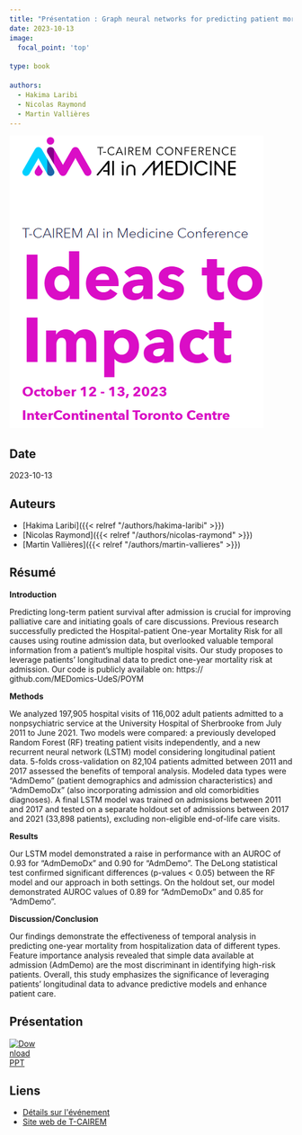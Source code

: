 ```yaml
---
title: "Présentation : Graph neural networks for predicting patient mortality within one year of hospital admission"
date: 2023-10-13
image:
  focal_point: 'top'

type: book

authors:
  - Hakima Laribi
  - Nicolas Raymond
  - Martin Vallières
---
```


![T-CAIREM](tcairem.png)

## Date

2023-10-13

## Auteurs

- [Hakima Laribi]({{< relref "/authors/hakima-laribi" >}})
- [Nicolas Raymond]({{< relref "/authors/nicolas-raymond" >}})
- [Martin Vallières]({{< relref "/authors/martin-vallieres" >}})

## Résumé

  **Introduction**

  Predicting long-term patient survival after admission is crucial for improving palliative care and initiating goals of care discussions. Previous research successfully predicted the Hospital-patient One-year Mortality Risk for all causes using routine
  admission data, but overlooked valuable temporal information from a patient’s multiple hospital visits. Our study proposes to
  leverage patients’ longitudinal data to predict one-year mortality risk at admission. Our code is publicly available on: https://
  github.com/MEDomics-UdeS/POYM

  **Methods**

  We analyzed 197,905 hospital visits of 116,002 adult patients admitted to a nonpsychiatric service at the University Hospital
  of Sherbrooke from July 2011 to June 2021. Two models were compared: a previously developed Random Forest (RF) treating patient visits independently, and a new recurrent neural network (LSTM) model considering longitudinal patient data.
  5-folds cross-validation on 82,104 patients admitted between 2011 and 2017 assessed the benefits of temporal analysis.
  Modeled data types were “AdmDemo” (patient demographics and admission characteristics) and “AdmDemoDx” (also incorporating admission and old comorbidities diagnoses). A final LSTM model was trained on admissions between 2011 and
  2017 and tested on a separate holdout set of admissions between 2017 and 2021 (33,898 patients), excluding non-eligible
  end-of-life care visits.

  **Results**

  Our LSTM model demonstrated a raise in performance with an AUROC of 0.93 for “AdmDemoDx” and 0.90 for “AdmDemo”.
  The DeLong statistical test confirmed significant differences (p-values < 0.05) between the RF model and our approach in
  both settings. On the holdout set, our model demonstrated AUROC values of 0.89 for “AdmDemoDx” and 0.85 for “AdmDemo”.

  **Discussion/Conclusion**

  Our findings demonstrate the effectiveness of temporal analysis in predicting one-year mortality from hospitalization data of
  different types. Feature importance analysis revealed that simple data available at admission (AdmDemo) are the most discriminant in identifying high-risk patients. Overall, this study emphasizes the significance of leveraging patients’ longitudinal
  data to advance predictive models and enhance patient care.

## Présentation
<a href="/media/presentations/2023-tcairem-laribi.pptx" download>
<img src="/media/icons/ppt.png" alt="Download PPT" style="width: 50px; height: auto; display: block; margin: 0;">
</a>

## Liens

- [Détails sur l'événement](https://tcairem-conference.ca/)
- [Site web de T-CAIREM](https://tcairem.utoronto.ca/)
